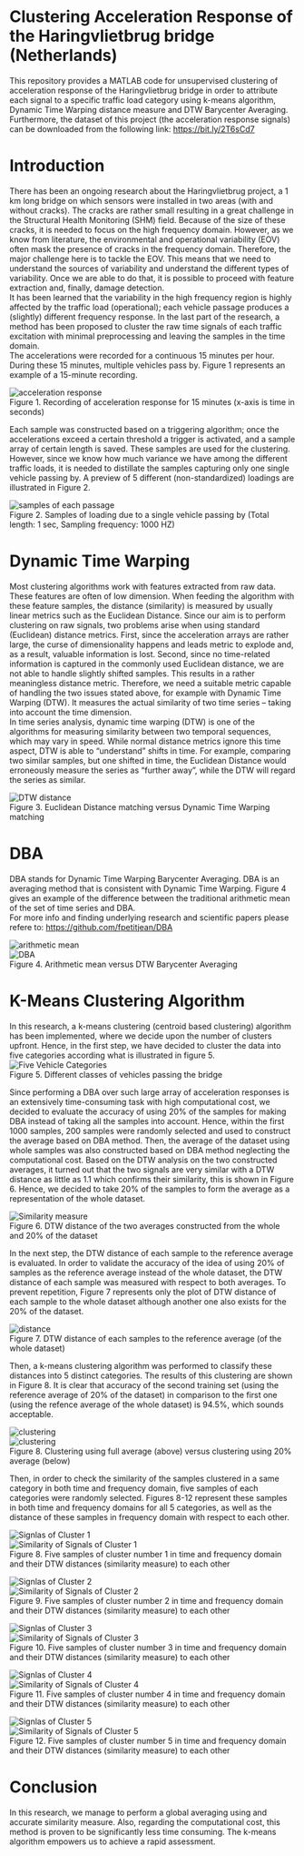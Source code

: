 # Clustering Acceleration Response of the Haringvlietbrug bridge (Netherlands)
This repository provides a MATLAB code for unsupervised clustering of acceleration response of the Haringvlietbrug bridge in order to attribute each signal to a specific traffic load category using k-means algorithm, Dynamic Time Warping distance measure and DTW Barycenter Averaging. Furthermore, the dataset of this project (the acceleration response signals) can be downloaded from the following link: https://bit.ly/2T6sCd7

# Introduction
There has been an ongoing  research about the Haringvlietbrug project, a 1 km long bridge on which sensors were installed in two areas (with and without cracks). The cracks are rather small resulting in a great challenge in the Structural Health Monitoring (SHM) field. Because of the size of these cracks, it is needed to focus on the high frequency domain. However, as we know from literature, the environmental and operational variability (EOV) often mask the presence of cracks in the frequency domain. Therefore, the major challenge here is to tackle the EOV. This means that we need to understand the sources of variability and understand the different types of variability. Once we are able to do that, it is possible to proceed with feature extraction and, finally, damage detection. </br>
It has been learned that the variability in the high frequency region is highly affected by the traffic load (operational); each vehicle passage produces a (slightly) different frequency response. In the last part of the research, a method has been proposed to cluster  the raw time signals of each traffic excitation with minimal preprocessing and leaving the samples in the time domain.</br>
The accelerations were recorded for a continuous 15 minutes per hour. During these 15 minutes, multiple vehicles pass by. Figure 1 represents an example of a 15-minute recording.</br>

![acceleration response](https://raw.githubusercontent.com/iamnavid1/Bridge.Accel.Clustering/main/images/accelerationResponse.png)</br>
Figure 1. Recording of acceleration response for 15 minutes (x-axis is time in seconds)</br>

Each sample was constructed based on a triggering algorithm; once the accelerations exceed a certain threshold a trigger is activated, and a sample array of certain length is saved. These samples are used for the clustering. However, since we know how much variance we have among the different traffic loads, it is needed to distillate the samples capturing only one single vehicle passing by. A preview of 5 different (non-standardized) loadings are illustrated in Figure 2. </br>

![samples of each passage](https://raw.githubusercontent.com/iamnavid1/Bridge.Accel.Clustering/main/images/samlpes.png)</br>
Figure 2. Samples of loading due to a single vehicle passing by (Total length: 1 sec, Sampling frequency: 1000 HZ)</br>

# Dynamic Time Warping
Most clustering algorithms work with features extracted from raw data. These features are often of low dimension. When feeding the algorithm with these feature samples, the distance (similarity) is measured by usually linear metrics such as the Euclidean Distance. Since our aim is to perform clustering on raw signals, two problems arise when using standard (Euclidean) distance metrics. First, since the acceleration arrays are rather large, the curse of dimensionality happens and leads metric to explode and, as a result, valuable information is lost. Second, since no time-related information is captured in the commonly used Euclidean distance, we are not able to handle slightly shifted samples. This results in a rather meaningless distance metric. Therefore, we need a suitable metric capable of handling the two issues stated above, for example with Dynamic Time Warping (DTW). It measures the actual similarity of two time series – taking into account the time dimension. </br>
In time series analysis, dynamic time warping (DTW) is one of the algorithms for measuring similarity between two temporal sequences, which may vary in speed. While normal distance metrics ignore this time aspect, DTW is able to “understand” shifts in time. For example, comparing two similar samples, but one shifted in time, the Euclidean Distance would erroneously measure the series as “further away”, while the DTW will regard the series as similar.</br>

![DTW distance](https://raw.githubusercontent.com/iamnavid1/Bridge.Accel.Clustering/main/images/DTW.png)</br>
Figure 3. Euclidean Distance matching versus Dynamic Time Warping matching </br>

# DBA
DBA stands for Dynamic Time Warping Barycenter Averaging. DBA is an averaging method that is consistent with Dynamic Time Warping. Figure 4 gives an example of the difference between the traditional arithmetic mean of the set of time series and DBA. </br>
For more info and finding underlying research and scientific papers please refere to: https://github.com/fpetitjean/DBA </br>

![arithmetic mean](https://raw.githubusercontent.com/fpetitjean/DBA/master/images/arithmetic.png)</br>
![DBA](https://raw.githubusercontent.com/fpetitjean/DBA/master/images/DBA.png)</br>
Figure 4. Arithmetic mean versus DTW Barycenter Averaging </br>

# K-Means Clustering Algorithm
In this research, a k-means clustering (centroid based clustering) algorithm has been implemented, where we decide upon the number of clusters upfront. Hence, in the first step, we have decided to cluster the data into five categories according what is illustrated in figure 5.</br>
![Five Vehicle Categories](https://raw.githubusercontent.com/iamnavid1/Bridge.Accel.Clustering/main/images/5categories.png)</br>
Figure 5. Different classes of vehicles passing the bridge </br>

Since performing a DBA over such large array of acceleration responses is an extensively time-consuming task with high computational cost, we decided to evaluate the accuracy of using 20% of the samples for making DBA instead of taking all the samples into account. Hence, within the first 1000 samples, 200 samples were randomly selected and used to construct the average based on DBA method. Then, the average of the dataset using whole samples was also constructed based on DBA method neglecting the computational cost. Based on the DTW analysis on the two constructed averages, it turned out that the two signals are very similar with a DTW distance as little as 1.1 which confirms their similarity, this is shown in Figure 6. Hence, we decided to take 20% of the samples to form the average as a representation of the whole dataset. </br>

![Similarity measure](https://raw.githubusercontent.com/iamnavid1/Bridge.Accel.Clustering/main/images/similarity.png)</br>
Figure 6. DTW distance of the two averages constructed from the whole and 20% of the dataset </br>

In the next step, the DTW distance of each sample to the reference average is evaluated. In order to validate the accuracy of the idea of using 20% of samples as the reference average instead of the whole dataset, the DTW distance of each sample was measured with respect to both averages. To prevent repetition, Figure 7 represents only the plot of DTW distance of each sample to the whole dataset although another one also exists for the 20% of the dataset.</br>

![distance](https://raw.githubusercontent.com/iamnavid1/Bridge.Accel.Clustering/main/images/distance.png)</br>
Figure 7. DTW distance of each samples to the reference average (of the whole dataset) </br>

Then, a k-means clustering algorithm was performed to classify these distances into 5 distinct categories. The results of this clustering are shown in Figure 8. It is clear that accuracy of the second training set (using the reference average of 20% of the dataset) in comparison to the first one (using the refence average of the whole dataset) is 94.5%, which sounds acceptable. </br>

![clustering](https://raw.githubusercontent.com/iamnavid1/Bridge.Accel.Clustering/main/images/clustering1.png)</br>
![clustering](https://raw.githubusercontent.com/iamnavid1/Bridge.Accel.Clustering/main/images/clustering2.png)</br>
Figure 8. Clustering using full average (above) versus clustering using 20% average (below)</br>

Then, in order to check the similarity of the samples clustered in a same category in both time and frequency domain, five samples of each categories were randomly selected. Figures 8-12 represent these samples in both time and frequency domains for all 5 categories, as well as the distance of these samples in frequency domain with respect to each other. </br>

![Signlas of Cluster 1](https://raw.githubusercontent.com/iamnavid1/Bridge.Accel.Clustering/main/images/signalsCluster1.png)</br>
![Similarity of Signals of Cluster 1](https://raw.githubusercontent.com/iamnavid1/Bridge.Accel.Clustering/main/images/dtw1.png)</br>
Figure 8. Five samples of cluster number 1 in time and frequency domain and their DTW distances (similarity measure) to each other </br>

![Signlas of Cluster 2](https://raw.githubusercontent.com/iamnavid1/Bridge.Accel.Clustering/main/images/signalsCluster2.png)</br>
![Similarity of Signals of Cluster 2](https://raw.githubusercontent.com/iamnavid1/Bridge.Accel.Clustering/main/images/dtw2.png)</br>
Figure 9. Five samples of cluster number 2 in time and frequency domain and their DTW distances (similarity measure) to each other </br>

![Signlas of Cluster 3](https://raw.githubusercontent.com/iamnavid1/Bridge.Accel.Clustering/main/images/signalsCluster3.png)</br>
![Similarity of Signals of Cluster 3](https://raw.githubusercontent.com/iamnavid1/Bridge.Accel.Clustering/main/images/dtw3.png)</br>
Figure 10. Five samples of cluster number 3 in time and frequency domain and their DTW distances (similarity measure) to each other </br>

![Signlas of Cluster 4](https://raw.githubusercontent.com/iamnavid1/Bridge.Accel.Clustering/main/images/signalsCluster4.png)</br>
![Similarity of Signals of Cluster 4](https://raw.githubusercontent.com/iamnavid1/Bridge.Accel.Clustering/main/images/dtw4.png)</br>
Figure 11. Five samples of cluster number 4 in time and frequency domain and their DTW distances (similarity measure) to each other </br>

![Signlas of Cluster 5](https://raw.githubusercontent.com/iamnavid1/Bridge.Accel.Clustering/main/images/signalsCluster5.png)</br>
![Similarity of Signals of Cluster 5](https://raw.githubusercontent.com/iamnavid1/Bridge.Accel.Clustering/main/images/dtw5.png)</br>
Figure 12. Five samples of cluster number 5 in time and frequency domain and their DTW distances (similarity measure) to each other </br>

# Conclusion
In this research, we manage to perform a global averaging using and accurate similarity measure. Also, regarding the computational cost, this method is proven to be significantly less time consuming. The k-means algorithm empowers us to achieve a rapid assessment.


